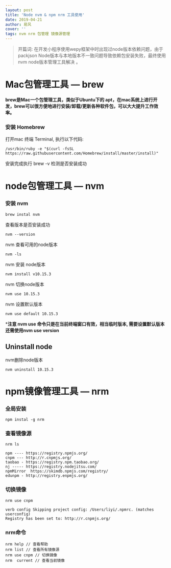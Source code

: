 ```yaml
---
layout: post
title: 'Node nvm & npm nrm 工具使用'
date: 2019-04-21
author: 易风
cover: ''
tags: nvm nrm 包管理 镜像源管理
---
```


> 开篇词: 在开发小程序使用wepy框架中时出现过node版本依赖问题，由于packjson Node版本与本地版本不一致问题导致依赖包安装失败，最终使用nvm node版本管理工具解决 。


# Mac包管理工具 — brew

**brew是Mac一个包管理工具，类似于Ubuntu下的 apt，在mac系统上进行开发，brew可以很方便地进行安装/卸载/更新各种软件包，可以大大提升工作效率。**


###  安装 Homebrew

打开mac 终端 Terminal, 执行以下代码:
```code
/usr/bin/ruby -e "$(curl -fsSL https://raw.githubusercontent.com/Homebrew/install/master/install)"
```

安装完成执行 brew -v 检测是否安装成功


# node包管理工具 — nvm

### 安装 nvm

```code
brew instal nvm
```

查看版本是否安装成功
```code
nvm --version
```

nvm 查看可用的node版本
```code
nvm -ls
```

nvm 安装 node版本
```code
nvm install v10.15.3
```

nvm 切换node版本
```code
nvm use 10.15.3   
```

nvm 设置默认版本
```code
nvm use default 10.15.3   
```
***注意 nvm use 命令只是在当前终端窗口有效，相当临时版本, 需要设置默认版本还需使用nvm use version**


## Uninstall node

nvm删除node版本
```code
nvm uninstall 10.15.3   
```

# npm镜像管理工具 — nrm

### 全局安装 
```code
npm instal -g nrm
```

### 查看镜像源

```code
nrm ls

npm ---- https://registry.npmjs.org/
cnpm --- http://r.cnpmjs.org/
taobao - https://registry.npm.taobao.org/
nj ----- https://registry.nodejitsu.com/
npmMirror  https://skimdb.npmjs.com/registry/
edunpm - http://registry.enpmjs.org/
```


### 切换镜像

```code
nrm use cnpm

verb config Skipping project config: /Users/liyi/.npmrc. (matches userconfig)
Registry has been set to: http://r.cnpmjs.org/
```

### nrm命令

```code
nrm help // 查看帮助
nrm list // 查看所有镜像源
nrm use cnpm // 切换镜像
nrm  current // 查看当前镜像
```


